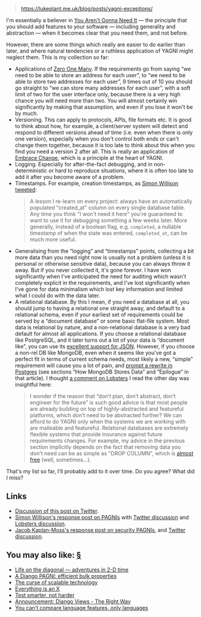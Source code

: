 
> https://lukeplant.me.uk/blog/posts/yagni-exceptions/

I'm essentially a believer in [You Aren't Gonna Need It](https://martinfowler.com/bliki/Yagni.html) — the principle that you should add features to your software — including generality and abstraction — when it becomes clear that you need them, and not before.

However, there are some things which really are easier to do earlier than later, and where natural tendencies or a ruthless application of YAGNI might neglect them. This is my collection so far:

- Applications of [Zero One Many](http://wiki.c2.com/?ZeroOneInfinityRule). If the requirements go from saying “we need to be able to store an address for each user”, to “we need to be able to store two addresses for each user”, 9 times out of 10 you should go straight to “we can store many addresses for each user”, with a soft limit of two for the user interface only, because there is a very high chance you will need more than two. You will almost certainly win significantly by making that assumption, and even if you lose it won't be by much.
- Versioning. This can apply to protocols, APIs, file formats etc. It is good to think about how, for example, a client/server system will detect and respond to different versions ahead of time (i.e. even when there is only one version), especially when you don't control both ends or can't change them together, because it is too late to think about this when you find you need a version 2 after all. This is really an application of [Embrace Change](http://wiki.c2.com/?EmbraceChange), which is a principle at the heart of YAGNI.
- Logging. Especially for after-the-fact debugging, and in non-deterministic or hard to reproduce situations, where it is often too late to add it after you become aware of a problem.
- Timestamps.
  For example, creation timestamps, as [Simon Willison tweeted](https://twitter.com/simonw/status/1384580075329179650):
  > A lesson I re-learn on every project: always have an automatically populated "created_at" column on every single database table. Any time you think "I won't need it here" you're guaranteed to want to use it for debugging something a few weeks later.
  > More generally, instead of a boolean flag, e.g. `completed`, a nullable timestamp of when the state was entered, `completed_at`, can be much more useful.
- Generalising from the “logging” and “timestamps” points, collecting a bit more data than you need right now is usually not a problem (unless it is personal or otherwise sensitive data), because you can always throw it away. But if you never collected it, it's gone forever. I have won significantly when I've anticipated the need for auditing which wasn't completely explicit in the requirements, and I've lost significantly when I've gone for data minimalism which lost key information and limited what I could do with the data later.
- A relational database.
  By this I mean, if you need a database at all, you should jump to having a relational one straight away, and default to a relational schema, even if your earliest set of requirements could be served by a “document database” or some basic flat-file system. Most data is relational by nature, and a non-relational database is a very bad default for almost all applications.
  If you choose a relational database like PostgreSQL, and it later turns out a lot of your data is “document like”, you can use its [excellent support for JSON](https://www.postgresql.org/docs/current/datatype-json.html).
  However, if you choose a non-rel DB like MongoDB, even when it seems like you've got a perfect fit in terms of current schema needs, most likely a new, “simple” requirement will cause you a lot of pain, and [prompt a rewrite in Postgres](http://www.sarahmei.com/blog/2013/11/11/why-you-should-never-use-mongodb/) (see sections “How MongoDB Stores Data” and “Epilogue” in that article).
  I thought [a comment on Lobsters](https://lobste.rs/s/63eb9g/when_rewrite#c_7gwj71) I read the other day was insightful here:
  > I wonder if the reason that “don’t plan, don’t abstract, don’t engineer for the future” is such good advice is that most people are already building on top of highly-abstracted and featureful platforms, which don’t need to be abstracted further?
  > We can afford to do YAGNI only when the systems we are working with are malleable and featureful. Relational databases are extremely flexible systems that provide insurance against future requirements changes. For example, my advice in the previous section implicitly depends on the fact that removing data you don't need can be as simple as "DROP COLUMN", which is [almost free](https://stackoverflow.com/questions/15699989/dropping-column-in-postgres-on-a-large-dataset) (well, sometimes…).

That's my list so far, I'll probably add to it over time. Do you agree? What did I miss?

## Links

- [Discussion of this post on Twitter](https://twitter.com/spookylukey/status/1409967250426281984).
- [Simon Willison's response post on PAGNIs](https://simonwillison.net/2021/Jul/1/pagnis/) with [Twitter discussion](https://twitter.com/simonw/status/1410678459756552198) and [Lobsters discussion](https://lobste.rs/s/nokjr0/pagnis_probably_are_gonna_need_its).
- [Jacob Kaplan-Moss's response post on security PAGNIs](https://jacobian.org/2021/jul/8/appsec-pagnis/), and [Twitter discussion](https://twitter.com/jacobian/status/1413157068375302146).

## You may also like: [§](https://lukeplant.me.uk/blog/posts/yagni-exceptions/#related)

- [Life on the diagonal — adventures in 2-D time](https://lukeplant.me.uk/blog/posts/life-on-the-diagonal-adventures-in-2d-time/)
- [A Django PAGNI: efficient bulk properties](https://lukeplant.me.uk/blog/posts/django-pagni-efficient-bulk-properties/)
- [The curse of scalable technology](https://lukeplant.me.uk/blog/posts/the-curse-of-scalable-technology/)
- [Everything is an X](https://lukeplant.me.uk/blog/posts/everything-is-an-x-pattern/)
- [Test smarter, not harder](https://lukeplant.me.uk/blog/posts/test-smarter-not-harder/)
- [Announcement: Django Views - The Right Way](https://lukeplant.me.uk/blog/posts/announcement-django-views-the-right-way/)
- [You can’t compare language features, only languages](https://lukeplant.me.uk/blog/posts/you-cant-compare-language-features-only-languages/)
